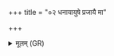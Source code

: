 +++
title = "०२ धनायायुषे प्रजायै मा"

+++
<details><summary>मूलम् (GR)</summary>

धनायायुषे प्रजायै मा पातं स्वाहा ॥
</details>